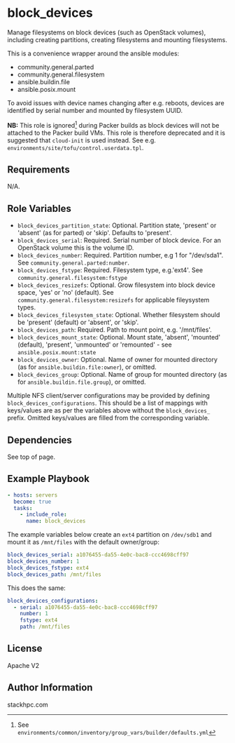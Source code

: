 # block_devices

Manage filesystems on block devices (such as OpenStack volumes), including creating partitions, creating filesystems and mounting filesystems.

This is a convenience wrapper around the ansible modules:

- community.general.parted
- community.general.filesystem
- ansible.buildin.file
- ansible.posix.mount

To avoid issues with device names changing after e.g. reboots, devices are identified by serial number and mounted by filesystem UUID.

**NB:** This role is ignored[^1] during Packer builds as block devices will not be attached to the Packer build VMs. This role is therefore deprecated and it is suggested that `cloud-init` is used instead. See e.g. `environments/site/tofu/control.userdata.tpl`.

[^1]: See `environments/common/inventory/group_vars/builder/defaults.yml`

## Requirements

N/A.

## Role Variables

- `block_devices_partition_state`: Optional. Partition state, 'present' or 'absent' (as for parted) or 'skip'. Defaults to 'present'.
- `block_devices_serial`: Required. Serial number of block device. For an OpenStack volume this is the volume ID.
- `block_devices_number`: Required. Partition number, e.g 1 for "/dev/sda1". See `community.general.parted:number`.
- `block_devices_fstype`: Required. Filesystem type, e.g.'ext4'. See `community.general.filesystem:fstype`
- `block_devices_resizefs`: Optional. Grow filesystem into block device space, 'yes' or 'no' (default). See `community.general.filesystem:resizefs` for applicable fileysystem types.
- `block_devices_filesystem_state`: Optional. Whether filesystem should be 'present' (default) or 'absent', or 'skip'.
- `block_devices_path`: Required. Path to mount point, e.g. '/mnt/files'.
- `block_devices_mount_state`: Optional. Mount state, 'absent', 'mounted' (default), 'present', 'unmounted' or 'remounted' - see `ansible.posix.mount:state`
- `block_devices_owner`: Optional. Name of owner for mounted directory (as for `ansible.buildin.file:owner`), or omitted.
- `block_devices_group`: Optional. Name of group for mounted directory (as for `ansible.buildin.file.group`), or omitted.

Multiple NFS client/server configurations may be provided by defining `block_devices_configurations`. This should be a list of mappings with keys/values are as per the variables above without the `block_devices_` prefix. Omitted keys/values are filled from the corresponding variable.

## Dependencies

See top of page.

## Example Playbook

```yaml
- hosts: servers
  become: true
  tasks:
    - include_role:
      name: block_devices
```

The example variables below create an `ext4` partition on `/dev/sdb1` and mount it as `/mnt/files` with the default owner/group:

```yaml
block_devices_serial: a1076455-da55-4e0c-bac8-ccc4698cff97
block_devices_number: 1
block_devices_fstype: ext4
block_devices_path: /mnt/files
```

This does the same:

```yaml
block_devices_configurations:
  - serial: a1076455-da55-4e0c-bac8-ccc4698cff97
    number: 1
    fstype: ext4
    path: /mnt/files
```

## License

Apache V2

## Author Information

stackhpc.com
